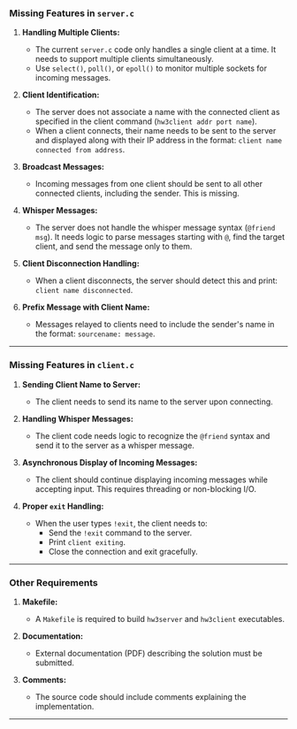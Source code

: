 ### Missing Features in `server.c`
1. **Handling Multiple Clients:**
   - The current `server.c` code only handles a single client at a time. It needs to support multiple clients simultaneously.
   - Use `select()`, `poll()`, or `epoll()` to monitor multiple sockets for incoming messages.

2. **Client Identification:**
   - The server does not associate a name with the connected client as specified in the client command (`hw3client addr port name`). 
   - When a client connects, their name needs to be sent to the server and displayed along with their IP address in the format: `client name connected from address`.

3. **Broadcast Messages:**
   - Incoming messages from one client should be sent to all other connected clients, including the sender. This is missing.

4. **Whisper Messages:**
   - The server does not handle the whisper message syntax (`@friend msg`). It needs logic to parse messages starting with `@`, find the target client, and send the message only to them.

5. **Client Disconnection Handling:**
   - When a client disconnects, the server should detect this and print: `client name disconnected`.

6. **Prefix Message with Client Name:**
   - Messages relayed to clients need to include the sender's name in the format: `sourcename: message`.

---

### Missing Features in `client.c`
1. **Sending Client Name to Server:**
   - The client needs to send its name to the server upon connecting.

2. **Handling Whisper Messages:**
   - The client code needs logic to recognize the `@friend` syntax and send it to the server as a whisper message.

3. **Asynchronous Display of Incoming Messages:**
   - The client should continue displaying incoming messages while accepting input. This requires threading or non-blocking I/O.

4. **Proper `exit` Handling:**
   - When the user types `!exit`, the client needs to:
     - Send the `!exit` command to the server.
     - Print `client exiting`.
     - Close the connection and exit gracefully.

---

### Other Requirements
1. **Makefile:**
   - A `Makefile` is required to build `hw3server` and `hw3client` executables.

2. **Documentation:**
   - External documentation (PDF) describing the solution must be submitted.

3. **Comments:**
   - The source code should include comments explaining the implementation.

---
